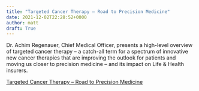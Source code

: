 ```yaml
---
title: "Targeted Cancer Therapy – Road to Precision Medicine"
date: 2021-12-02T22:28:52+0000
author: matt
draft: True
---
```

Dr. Achim Regenauer, Chief Medical Officer, presents a high-level overview of targeted cancer therapy – a catch-all term for a spectrum of innovative new cancer therapies that are improving the outlook for patients and moving us closer to precision medicine – and its impact on Life & Health insurers.
 

[ Targeted Cancer Therapy – Road to Precision Medicine ]( https://partnerre.com/opinions_research/targeted-cancer-therapy-road-to-precision-medicine/ )
